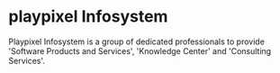 # playpixel Infosystem


Playpixel Infosystem is a group of dedicated professionals to provide 'Software Products and Services', 'Knowledge Center' and 'Consulting Services'.
